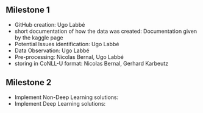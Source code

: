 ## Milestone 1

- GitHub creation: Ugo Labbé
- short documentation of how the data was created: Documentation given by the kaggle page
- Potential Issues identification: Ugo Labbé
- Data Observation: Ugo Labbé
- Pre-processing: Nicolas Bernal, Ugo Labbé
- storing in CoNLL-U format: Nicolas Bernal, Gerhard Karbeutz

## Milestone 2

- Implement Non-Deep Learning solutions:
- Implement Deep Learning solutions:
